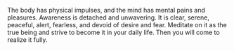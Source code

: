 The body has physical impulses, and the mind has mental pains and pleasures. Awareness is detached and unwavering. It is clear, serene, peaceful, alert, fearless, and devoid of desire and fear. Meditate on it as the true being and strive to become it in your daily life. Then you will come to realize it fully.